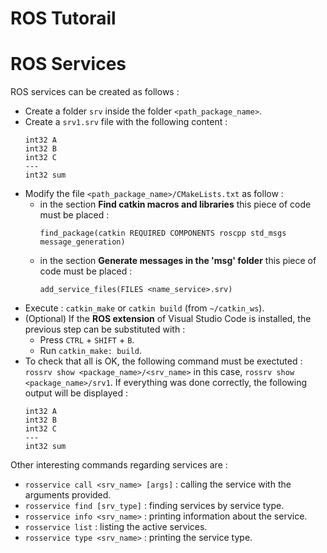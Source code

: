 # ROS Tutorail

# ROS Services
ROS services can be created as follows :
- Create a folder `srv` inside the folder `<path_package_name>`.
- Create a `srv1.srv` file with the following content :
    ```
    int32 A
    int32 B 
    int32 C
    ---
    int32 sum
    ```
- Modify the file `<path_package_name>/CMakeLists.txt` as follow :
    - in the section **Find catkin macros and libraries** this piece of code must be placed : 
        ```
        find_package(catkin REQUIRED COMPONENTS roscpp std_msgs message_generation)
        ```
    - in the section **Generate messages in the 'msg' folder** this piece of code must be placed :
        ```
        add_service_files(FILES <name_service>.srv)
        ```
- Execute : `catkin_make` or `catkin build` (from `~/catkin_ws`).
- (Optional) If the **ROS extension** of Visual Studio Code is installed, the previous step can be substituted with :
    - Press `CTRL` + `SHIFT` + `B`.
    - Run `catkin_make: build`.
- To check that all is OK, the following command must be exectuted : `rossrv show <package_name>/<srv_name>` in this case, `rossrv show <package_name>/srv1`. 
If everything was done correctly, the following output will be displayed :
    ```
    int32 A
    int32 B 
    int32 C
    ---
    int32 sum
    ```
Other interesting commands regarding services are :
- `rosservice call <srv_name> [args]` : calling the service with the arguments provided.
- `rosservice find [srv_type]` : finding services by service type.
- `rosservice info <srv_name>` : printing information about the service.
- `rosservice list` : listing the active services.
- `rosservice type <srv_name>` : printing the service type.
